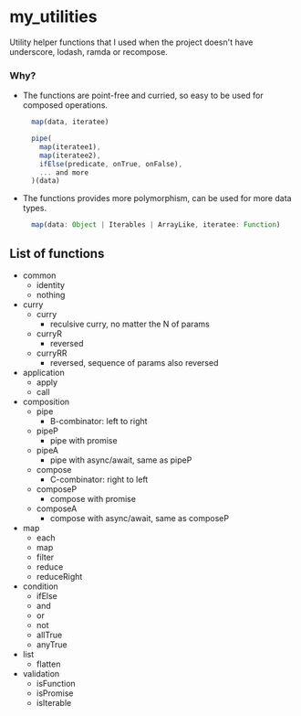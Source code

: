 # my_utilities

Utility helper functions that I used when the project doesn't have underscore, lodash, ramda or recompose.

### Why?

* The functions are point-free and curried, so easy to be used for composed operations.
  ```javascript
    map(data, iteratee)

    pipe(
      map(iteratee1),
      map(iteratee2),
      ifElse(predicate, onTrue, onFalse),
      ... and more
    )(data)
  ```
* The functions provides more polymorphism, can be used for more data types.
  ```javascript
    map(data: Object | Iterables | ArrayLike, iteratee: Function)
  ```

## List of functions

* common
  - identity
  - nothing
* curry
  - curry
    - reculsive curry, no matter the N of params
  - curryR
    - reversed
  - curryRR
    - reversed, sequence of params also reversed
* application
  - apply
  - call
* composition
  - pipe
    - B-combinator: left to right
  - pipeP
    - pipe with promise
  - pipeA
    - pipe with async/await, same as pipeP
  - compose
    - C-combinator: right to left
  - composeP
    - compose with promise
  - composeA
    - compose with async/await, same as composeP
* map
  - each
  - map
  - filter
  - reduce
  - reduceRight
* condition
  - ifElse
  - and
  - or
  - not
  - allTrue
  - anyTrue
* list
  - flatten
* validation
  - isFunction
  - isPromise
  - isIterable